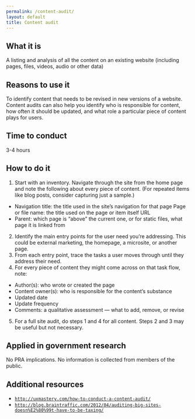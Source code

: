 ```yaml
---
permalink: /content-audit/
layout: default
title: Content audit
---
```


## What it is

A listing and analysis of all the content on an existing website (including pages, files, videos, audio or other data)


## Reasons to use it

To identify content that needs to be revised in new versions of a website. Content audits can also help you identify who is responsible for content, how often it should be updated, and what role a particular piece of content plays for users.


## Time to conduct

3-4 hours

## How to do it
1. Start with an inventory. Navigate through the site from the home page and note the following about every piece of content. (For repeated items like blog posts, consider capturing just a sample.)
 - Navigation title: the title used in the site’s navigation for that page
Page or file name: the title used on the page or item itself
URL
 - Parent: which page is “above” the current one, or for static files, what page it is linked from
2. Identify the main entry points for the user need you’re addressing. This could be external marketing, the homepage, a microsite, or another page.
3. From each entry point, trace the tasks a user moves through until they address their need.
4. For every piece of content they might come across on that task flow, note:
 - Author(s): who wrote or created the page
 - Content owner(s): who is responsible for the content’s substance
 - Updated date
 - Update frequency
 - Comments: a qualitative assessment — what to add, remove, or revise
5. For a full site audit, do steps 1 and 4 for all content. Steps 2 and 3 may be useful but not necessary.

## Applied in government research

No PRA implications. No information is collected from members of the public.

## Additional resources
- [`http://uxmastery.com/how-to-conduct-a-content-audit/`](http://uxmastery.com/how-to-conduct-a-content-audit/)
- [`http://blog.braintraffic.com/2012/04/auditing-big-sites-doesn%E2%80%99t-have-to-be-taxing/`](http://blog.braintraffic.com/2012/04/auditing-big-sites-doesn%E2%80%99t-have-to-be-taxing/)
